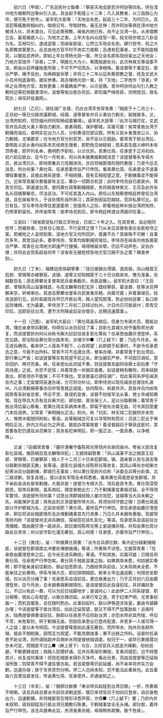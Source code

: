 <!-- { "loadSidebar": true } -->
　　初六日（甲辰），广东巡抚孙士毅奏：『拏获天地会匪犯许阿协等四名，供在漳州地方被赖阿边等纠引入会。其会起于乾隆三十二年；凡入其教者，以三指按心为号，便可免于抢夺』。谕军机大臣等：『天地会名色，起自三十二年，为时已久。且该犯等辄敢转相纠约，暗用记号，夺取财物，毫无忌惮；而许阿协等俱在漳州地方被诱入伙，并未渡台。可见此等邪教，闽省内地已有，尚不止台湾一处。从来倡教立会，最易煽惑人心，为地方之害。上年大名纠众戕官一案，段文经亦借立八卦会为名，互相勾引，遂成逆案；而闽省匪徒，公然立天地会名色，肆行抢夺，较之大名邪教其案更久。此总由地方官平时不肯实力查察；及遇有犯事者，又不能彻底根究，以致姑息养奸。即如上年台湾杨光勋一案，所立会名即系现经查出之天地会；乃地方官改作「添弟」二字，明属化大为小，希图规避处分。此次林爽文等滋事不法，即由从前养廱贻患所致；不可不严切究办，以净根株。着该督等于事定后，密访严拏，痛予惩创，勿再稍留余孽；并将三十二年以后失察邪教之督、抚及文武大小员弁彻底查明，据实参奏。其办理杨光勋一案，将「天地」二字改作「添弟」字样之台湾地方官，其咎更重；并着确查严参，以示惩儆。至许阿协供出勾引入教之赖阿边等犯俱籍隶漳州，该督等俟台匪办完后，即饬属严缉务获，讯明党羽，按名究办；毋任奸徒漏网』。

　　初七日（乙巳），调任湖广总督、仍办台湾军务常青奏：『贼匪于十二月三十、正月初一等日分路攻逼郡城，经镇、道等督率弁兵义勇协力剿杀，毙贼甚多。又，台湾府知府，现饬福州府同知杨绍裘署理』。谕军机大臣等：『此次与贼打仗，文武官弁及兵民义勇人等协力剿杀，奋勇得胜，保护郡城，实属可嘉！俟常青抵台湾于剿捕完竣后，查明实在出力人员，分别奏请交部议叙。所有义民乡勇激发公义、协力剿贼，尤堪嘉奖；仅令地方官分别奖赏，尚不足以示鼓励。着常青于抵台湾后，查明各义民乡勇内如系务农经商生理者，即酌免交纳赋税；若系首先倡义绅衿本有顶带者，即开列名单，奏明酌予职衔，以示优异。至黄仕简、任承恩于正月初四、初六前后抵台，迄今已一月有余，何以尚未据奏报剿贼消息？该提督等系专阃大员，抵台湾已久，即待厚集兵力克期进攻，亦应将贼匪情形随时奏报；乃至今总无消息，所办何事？黄仕简、任承恩着传旨严行申饬。看来黄仕简、任承恩全不谙事理轻重缓急，且彼此俱系提督、不相统摄，竟有互相观望之意，于剿捕事宜不能得力。近来常青屡次奏报甚有主见，筹办一切颇合机宜；此时李侍尧自已抵泉州，常青交印后，即速渡台湾，督同黄仕简等剿捕贼匪，务将贼首林爽文、王芬及此外有名头目擒拏解京，尽法惩治，不可任其逸入内山。原任山东按察使杨廷桦曾任台湾道，且在闽省年久，于该处情形自所熟习；其获咎因监犯越狱，究非私罪可比。前已有旨，交与李侍尧带往差遣委用；现值用人之际，即着杨廷桦补授台湾府知府，仍带革职留任。并传谕常青：俟李侍尧到后，即令杨廷桦渡台湾接印任事』。

　　又谕曰：『闽省匪徒私行倡立天地会，已阅二十年之久。在其党者，自必随同抢夺；而被抢者，岂有甘心隐忍、不行呈控之理？乃从未见该督有查办会匪抢夺之案。若被抢之人呈控到案，该地方官又何所回护，竟置不办？其故殊不可解！且事历多年，其党羽必多。着李侍尧、常青均俟剿捕完竣后，李侍尧在闽省内地各属密访严拏、常青在台湾地方即速严行搜捕，毋得稍留余孽。仍应不动声色，妥协办理；并将此会究系起自何年？该省有无被抢控告地方官沉搁不办之案？确查参劾』。

　　初九日（丁未），福建巡抚徐嗣曾奏：『连日接据台湾镇、道具报，凤山贼首王启郎、曾锦等亦被拏获。该镇、道等又侦知贼匪于三十日分路来攻，豫为准备，杀贼数百名；游击蔡攀龙复督率民兵奋勇截杀，余匪逃散』。谕军机大臣曰：『王启郎、曾锦系凤山滋事贼首，与高文麟等四犯无异；既经拏获，着该督、抚等派员押解来京，听候审办。其游击蔡攀龙督率兵民奋勇杀贼，尚属可嘉；并着事竣后，给咨送部引见。此时各路官兵早已齐抵台湾，贼人望风胆落，势必纷纷逃窜；各口岸巡防堵缉，尤为最要。李侍尧于二月初二日经过杭州，计日内已可抵泉州；常青交印后，迅即前往台湾，遵节次所降谕旨妥协督办，总期迅速蒇事』。

　　十一日（己酉），谕军机大臣曰：『黄仕简虽系病后，但身为专阃大员，既抵台湾，理应亲身带兵剿贼，何得仅以派员前往了事；且彰化县城久经守备陈邦光收复，而该提督折内何以尚称令柴大纪前往收复彰化等处？任承恩由鹿仔港登岸，系在北路，即当知会黄仕简分路夹攻，办理方中■〈穴上疑下〉要；乃迄今月余，尚无进兵确信。看来伊二人竟各不相下，心存观望；此即朕于起事时，不欲令任承恩去之意，今竟不出所料。常青不可不迅渡台湾，督率办理。并着常青于到台湾后，即行秉公严查；如该提督等实有观望不前之处，即当据实严参，不可因已调任，意存回护、两可完事。再，任承恩似此迟延不奏，则该提督及副将徐鼎士前后奏「守风待渡」之说，亦恐不足信；并着常青一并据实查奏。如该督稍有瞻徇，将来经朕查出，即首领亦不能保；不可不慎也。至该督虽已调任湖广，但此事究系伊在闽浙任内之事；尤宜督同妥速办竣，方可将功补过。即李侍尧以现任闽浙总督驻札泉州，凡台湾剿捕等事亦应听常青就近调度，协同帮办，和衷共济。其各弁兵内如有因常青系别省总督，呼应不灵、致误机宜者，该督不妨按军法从事，使士卒咸知儆惕。现在带兵大员有总兵柴大纪、郝壮猷、普吉保三人，足以分路剿捕；着常青于抵台湾后留心察看，若黄仕简实系病体末愈，即留于彼处亦属无益，可令其回至厦门本任调养。又常青「审明贼伙正法」折内，称「刘实、林天球二犯据供并末伤人，惟携木棍随同附和」等语。此等叛贼岂可复以寻常附和而论；况该二犯业于审明后正法，折内又何必为之声说，致蹈办常案故套！着该督嗣后于拏获逆匪时，其首要各犯仍遵旨派员解京；其余各犯审明后，即一面正法、一面具奏，以净根株」。

　　又谕：『前据常青奏：「鹿仔港署守备陈邦光带领弁兵率同泉州、粤省义民攻复彰化县城，擒获贼目高文麟等四犯」；又据徐嗣曾奏：「凤山滋事不法之贼首王启郎、曾锦等，已被拏获；贼人于十二月三十日来犯郡城，镇、道亲督义民与游击等分路剿杀贼匪无数」各等语。是彰化县城久经陈邦光等收复，其凤山等处亦经柴大纪等派兵分路剿捕，郡城已无事矣；何以黄仕简折内仅称「派委总兵等分赴南、北二路进剿，恢复县城」，竟以该处军情全未知悉者。看来黄仕简竟思安坐郡城，并不亲赴各该处督率剿捕，大属非是！提督为专阃大员，领兵是其专责。黄仕简深受朕恩，现带兵剿贼，虽系病后，理宜奋勉出力；乃于剿捕事宜奏报迟延，全不得领军要领，该提督所司何事？试思台湾郡城经贼人屡次攻犯，该镇等当大兵未剿之先，尚能保护无虞；焉有此刻又添提督所带大兵，转须协同守御之理！岂黄仕简竟欲以守护郡城为名，迁延坐视耶？黄仕简，着传旨严行申饬。至任承恩由鹿仔港登岸，即应将该处贼匪情形及办理剿捕事宜先行具奏；乃日久并未据有奏报。现据常青折内称「该提督尚无进兵确信，探闻现在驻札彰化」等语。任承恩系自请前往台湾捕贼，既由鹿仔港一路进兵，即应督同陈邦光等上紧追捕杀贼，并知会黄仕简分路会合夹攻；何以驻守彰化漫无筹划，其心何居！任承恩，亦着传旨严行申饬』。

　　十二日（庚戌），谕：『昨据黄仕简奏：「派令总兵郝仕猷、柴大纪分路剿捕贼匪，该提督在郡城南北冲要处堵御擒捕」等语；所奏殊不详悉。又据常青奏：「任承恩由鹿港登岸之后，迄今尚无进兵确信」等语。不知其故，实属可疑；已降旨将黄仕简、任承恩严行申饬矣。黄仕简于贼匪滋事之始，如果病体未愈，何妨据实奏明；即不能亲身前往剿办，朕必加恩原谅。乃既经带兵前往，又未将病未全愈、不能亲往之处奏明。伊系专阃大员，即应探明贼踪，躬率士卒迅速追剿；何得安坐郡城，仅以派员分捕了事！任承恩系自请前往，更应奋勇出力；乃于正月初六日由鹿港登岸，迄今月余，总未据奏报剿贼情形。是该提督前此自请前往，并非踊跃急公，不过以有此一奏，可以为后日站脚地步；是诚何心！此由伊二人同系提督、职分相等，彼此心存观望，以致办理迟延。从来行军之道，贵于纪律严明，尤贵事权画一；而机宜缓急，总在随时酌办。此事初起时，朕以伊等迹涉张皇，屡谕令镇静办理；今该提督等于抵台湾后，如此迁延观望，朕又不得不严加策励矣！且彼时水、陆两提督俱奏请前往，朕即以任承恩不应同赴台湾；亦恐水师非其所辖，呼应不灵，未免掣肘，转于剿捕无益。但因任承恩业已登舟配渡，并思多一人或可得一人之益；是以未令转回。今该提督等竟如此漫无筹划，而所带水、陆弁兵各顾所辖、彼此不相统属，因而互为观望，不能克期竣事；果不出朕之所料。设彼时任承恩不赴台湾，则所调陆路弁兵俱听水师提督统辖调遣，权归于一，或早已奏报蒇功亦未可定。而贼匪不过么■〈麻上骨下〉乌合，又经官兵义民迭次痛剿，纷纷逃避，不敢更肆滋扰；倘贼人狡猾奸谲，见弁兵等渐形懈弛，复乘间侵犯，岂不转堕其计，尚复成何事体！但现在贼匪未得扑灭净尽，看此光景，究由该提督等迁延贻误所致；则常青不得不速往督办矣。若该提督等仍前延缓，尚不亲率将弁实力会剿，迅速办竣；朕于军务赏罚分明，伊二人岂尚未知，恐不能当此重戾也。此旨着由六百里加紧发往，传谕黄仕简、任承恩外，并通谕知之』。

　　十三日（辛亥），谕：『据郝壮猷奏「奉派带兵起程到台湾日期」一折，所奏甚不明晰。该总兵经总督派令前往进剿逆匪，既已率领官兵于初四日登岸，自应奋勉出力、迅速剿捕，并将贼匪现在情形详悉声叙，方得■〈穴上疑下〉要；乃折内并未叙明，祗将超程及行抵台湾日期敷衍陈奏，于剿贼事宜全无头绪。郝壮猷，着传旨严行申饬。该总兵接奉此旨，务须奋勇杀贼，毋得稍有疏懈，致干咎戾』。


